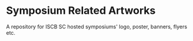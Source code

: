 # Symposium Related Artworks

A repository for ISCB SC hosted symposiums' logo, poster, banners, flyers etc.
